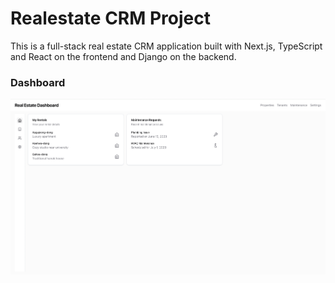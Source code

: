 # Realestate CRM Project 

This is a full-stack real estate CRM application built with Next.js, TypeScript and React on the frontend and Django on the backend. 

### Dashboard 
![Dashboard View](./screenshot.png)